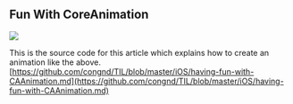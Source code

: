 ## Fun With CoreAnimation

![](https://media.giphy.com/media/nVD6nYqEohCsD25P3o/giphy.gif)

This is the source code for this article which explains how to create an animation like the above. 
[https://github.com/congnd/TIL/blob/master/iOS/having-fun-with-CAAnimation.md](https://github.com/congnd/TIL/blob/master/iOS/having-fun-with-CAAnimation.md)
